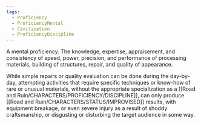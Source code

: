 ```yaml
---
tags:
  - Proficiency
  - ProficiencyMental
  - Civilization
  - ProficiencyDiscipline
---
```

A mental proficiency. The knowledge, expertise, appraisement, and consistency of speed, power, precision, and performance of processing materials, building of structures, repair, and quality of appearance.

While simple repairs or quality evaluation can be done during the day-by-day, attempting activities that require specific techniques or know-how of rare or unusual materials, without the appropriate specialization as a [[Road and Ruin/CHARACTERS/PROFICIENCY/DISCIPLINE]], can only produce [[Road and Ruin/CHARACTERS/STATUS/IMPROVISED]] results, with equipment breakage, or even severe injury as a result of shoddy craftsmanship, or disgusting or disturbing the target audience in some way.